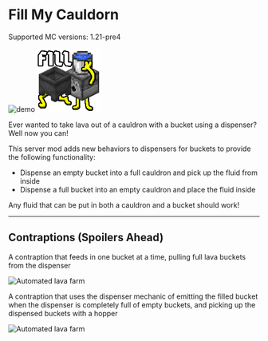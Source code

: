 # Fill My Cauldorn

Supported MC versions: 1.21-pre4

![demo](https://github.com/Meshiest/FillMyCauldron/assets/4142480/bcf0417b-7f0d-4c62-8658-4fc9e3834ae3) ![Fill My Cauldron Icon](./src/main/resources/assets/fill-my-cauldron/icon.png)

Ever wanted to take lava out of a cauldron with a bucket using a dispenser? Well now you can!

This server mod adds new behaviors to dispensers for buckets to provide the following functionality:
- Dispense an empty bucket into a full cauldron and pick up the fluid from inside
- Dispense a full bucket into an empty cauldron and place the fluid inside

Any fluid that can be put in both a cauldron and a bucket should work!

---

## Contraptions (Spoilers Ahead)

A contraption that feeds in one bucket at a time, pulling full lava buckets from the dispenser

![Automated lava farm](https://github.com/Meshiest/FillMyCauldron/assets/4142480/581cc8d3-a5c2-4d5e-b665-0951f8f07815)

A contraption that uses the dispenser mechanic of emitting the filled bucket when the dispenser is completely full of empty buckets, and picking up the dispensed buckets with a hopper

![Automated lava farm](https://github.com/Meshiest/FillMyCauldron/assets/4142480/eb59378f-33cb-4dd8-988a-83ef18b8b35e)

